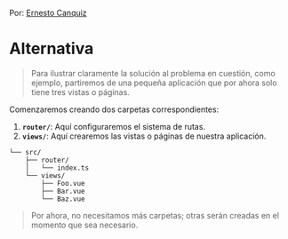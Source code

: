 Por: [Ernesto Canquiz](https://github.com/ecanquiz)

# Alternativa

>Para ilustrar claramente la solución al problema en cuestión, como ejemplo, partiremos de una pequeña aplicación que por ahora solo tiene tres vistas o páginas.

Comenzaremos creando dos carpetas correspondientes:

1. **`router/`**: Aquí configuraremos el sistema de rutas.
2. **`views/`**: Aquí crearemos las vistas o páginas de nuestra aplicación.

```sh{5,6,7}
└── src/
    ├── router/
    │   └── index.ts
    └── views/
        ├── Foo.vue
        ├── Bar.vue
        └── Baz.vue
```

>Por ahora, no necesitamos más carpetas; otras serán creadas en el momento que sea necesario.
